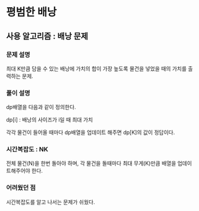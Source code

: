 # 평범한 배낭

## 사용 알고리즘 : 배낭 문제

### 문제 설명

최대 K만큼 담을 수 있는 배낭에 가치의 합이 가장 높도록 물건을 넣었을 때의 가치를 출력하는 문제.

### 풀이 설명

dp배열을 다음과 같이 정의한다.

dp[i] : 배낭의 사이즈가 i일 때 최대 가치

각각 물건이 들어올 때마다 dp배열을 업데이트 해주면 dp[K]의 값이 정답이다.

### 시간복잡도 : NK

전체 물건(N)을 한번 돌아야 하며, 각 물건을 돌때마다 최대 무게(K)만큼 배열을 업데이트해주어야 한다.

### 어려웠던 점

시간복잡도를 알고 나서는 문제가 쉬웠다.